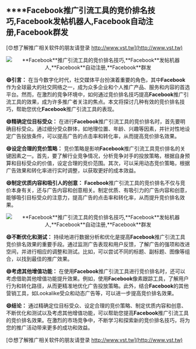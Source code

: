 ## ****Facebook**推广引流工具的竞价排名技巧,**Facebook**发帖机器人,**Facebook**自动注册,**Facebook**群发**

[😍想了解推广相关软件的朋友请登录 http://www.vst.tw](http://www.vst.tw)

 <center><img src="https://vst.tw/MP4/tuiguang/png/1.png" alt="**Facebook**推广引流工具的竞价排名技巧,**Facebook**发帖机器人,**Facebook**自动注册,**Facebook**群发"></center>

**😄引言：**
在当今数字化时代，社交媒体平台扮演着重要的角色，其中**Facebook**作为全球最大的社交网络之一，成为众多企业和个人推广产品、服务和内容的首选平台。然而，在激烈的竞争环境中，如何通过竞价排名技巧提高**Facebook**推广引流工具的效果，成为许多推广者关注的焦点。本文将探讨几种有效的竞价排名技巧，帮助您优化**Facebook**推广引流工具的表现。

**😄精确定位目标受众：**
在进行**Facebook**推广引流工具的竞价排名时，首先要明确目标受众。通过细分受众群体，如地理位置、年龄、兴趣等因素，并针对性地设定广告投放条件，可以提高广告的点击率和转化率，从而提高竞价排名效果。

**😄设定合理的竞价策略：**
竞价策略是影响**Facebook**推广引流工具竞价排名的关键因素之一。首先，要了解行业竞争情况，分析竞争对手的投放策略，根据自身预算和目标受众的价值，设定合理的竞价范围。其次，可以采用动态竞价策略，根据广告效果和转化率进行实时调整，以获取更好的成本效益。

**😄制定优质内容和吸引人的创意：**
**Facebook**推广引流工具的竞价排名不仅与竞价本身有关，还与广告内容和创意相关。制定优质、有吸引力的广告内容和创意，能够吸引目标受众的注意力，提高广告的点击率和转化率，从而提升竞价排名效果。

 <center><img src="https://vst.tw/MP4/tuiguang/png/8.png" alt="**Facebook**推广引流工具的竞价排名技巧,**Facebook**发帖机器人,**Facebook**自动注册,**Facebook**群发"></center>

**😄不断优化和测试：**
持续地进行数据分析和优化是提高**Facebook**推广引流工具竞价排名效果的重要手段。通过监测广告表现和用户反馈，了解广告的强项和改进空间，并进行相应的调整和测试。比如，可以尝试不同的标题、副标题、图像等组合，以找到最佳的推广效果。

**😄考虑其他增值功能：**
在使用**Facebook**推广引流工具进行竞价排名时，还可以考虑借助其他增值功能提升效果。例如，使用**Facebook**像素跟踪工具，了解用户行为和转化路径，从而更精准地优化广告投放策略。此外，结合**Facebook**的其他营销工具，如Lookalike受众和动态广告等，可以进一步提高竞价排名效果。

**😄结论：**
通过精确定位目标受众、设定合理的竞价策略、制定优质内容和创意、不断优化和测试以及考虑其他增值功能，可以帮助您提高**Facebook**推广引流工具的竞价排名效果。在激烈的市场竞争中，不断学习和探索新的竞价排名技巧，将为您的推广活动带来更多的成功和效益。

[😍想了解推广相关软件的朋友请登录 http://www.vst.tw](http://www.vst.tw)



